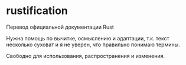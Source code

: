 rustification
=============

Перевод официальной документации Rust

Нужна помощь по вычитке, осмыслению и адаптации, т.к. текст несколько суховат и я не уверен, что правильно понимаю термины.

Свободно для использования, распространения и изменения.
